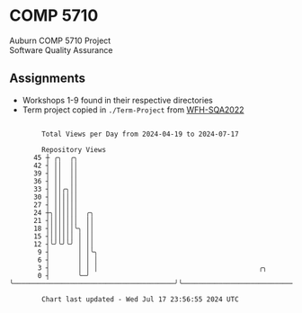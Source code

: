 # COMP 5710
Auburn COMP 5710 Project  
Software Quality Assurance

## Assignments
- Workshops 1-9 found in their respective directories
- Term project copied in `./Term-Project` from [WFH-SQA2022](https://github.com/wumphlett/WFH-SQA2022-AUBURN)

```

        Total Views per Day from 2024-04-19 to 2024-07-17

        Repository Views
      45 ┼ ╭╮  ╭╮
      42 ┤ ││  ││
      39 ┤ ││  ││
      36 ┤ ││  ││
      33 ┤ ││╭╮││
      30 ┤ ││││││
      27 ┤ ││││││
      24 ┼╮││││││  ╭╮
      21 ┤│││││││  ││
      18 ┤││││││╰╮ ││
      15 ┤││││││ │ ││
      12 ┤╰╯╰╯╰╯ │ ││
       9 ┤       │ │╰╮
       6 ┤       │ │ │
       3 ┤       │ │ │                                        ╭╮
       0 ┤       ╰─╯ ╰────────────────────────────────────────╯╰───────────────────────────────────

        Chart last updated - Wed Jul 17 23:56:55 2024 UTC
        
```
